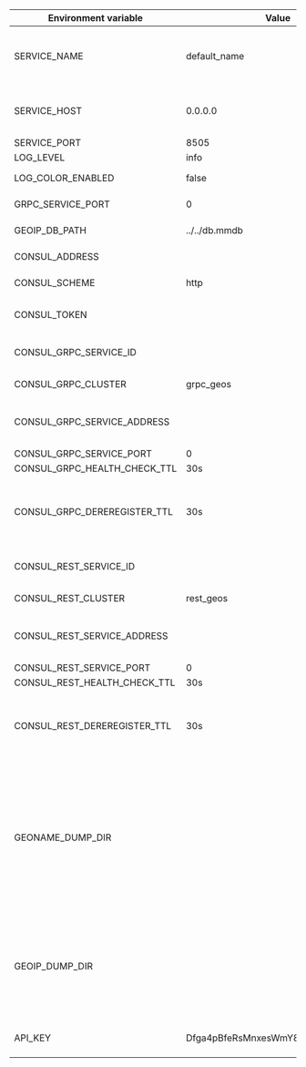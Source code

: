 |**Environment variable**|**Value**|**Description**|
|------------------------|---------|---------------|
|SERVICE_NAME|default_name|Unique service instance name<br/>The name is used to identify the service in logs|
|SERVICE_HOST|0.0.0.0|IP address, or a host name that can be resolved to IP addresses|
|SERVICE_PORT|8505|Service port|
|LOG_LEVEL|info|Log level|
|LOG_COLOR_ENABLED|false|Enable the colorized output|
|GRPC_SERVICE_PORT|0|gRPC service port (0 - disabled)|
|GEOIP_DB_PATH|../../db.mmdb|Path to GeoLite2 or GeoIP2 databases|
|CONSUL_ADDRESS||Address of the Consul server|
|CONSUL_SCHEME|http|URI scheme for the Consul server|
|CONSUL_TOKEN|| Token is used to provide a per-request ACL token|
|CONSUL_GRPC_SERVICE_ID||The ID of the service. If empty, a random one will be generated|
|CONSUL_GRPC_CLUSTER|grpc_geos|The name of the service to register|
|CONSUL_GRPC_SERVICE_ADDRESS||The address of the service. If it's empty the service doesn't register in consul|
|CONSUL_GRPC_SERVICE_PORT|0|The port of the service|
|CONSUL_GRPC_HEALTH_CHECK_TTL|30s|Check TTL|
|CONSUL_GRPC_DEREREGISTER_TTL|30s|If a check is in the critical state for more than this configured value,	then the service will automatically be deregistered|
|CONSUL_REST_SERVICE_ID||The ID of the service. If empty, a random one will be generated|
|CONSUL_REST_CLUSTER|rest_geos|The name of the service to register|
|CONSUL_REST_SERVICE_ADDRESS||The address of the service. If it's empty the service doesn't register in consul|
|CONSUL_REST_SERVICE_PORT|0|The port of the service|
|CONSUL_REST_HEALTH_CHECK_TTL|30s|Check TTL|
|CONSUL_REST_DEREREGISTER_TTL|30s|If a check is in the critical state for more than this configured value,	then the service will automatically be deregistered|
|GEONAME_DUMP_DIR||The path to the directory where the GeoNames dumps are located (countryInfo.txt, admin1CodesASKII.txt, cities5000.zip). If variable isn't set, GeoNames api will be disabled. The dumps will be loaded when service starts, if something is missing|
|GEOIP_DUMP_DIR||The path to the directory where the csv ip database is located. If the variable is set and the csv file is missing, the service will generate it from the mmdb when it starts.|
|API_KEY|Dfga4pBfeRsMnxesWmY8eNBCW2Zf46kL|API key for dumps used for importing into other databases|
